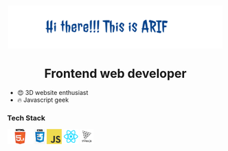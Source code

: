 
<div align='center'>
  <img height='100' src="https://github.com/arif013/arif013/blob/main/images/arif013.png?raw=true">
  <h1> Frontend web developer </h1>
</div>

- 😍 3D website enthusiast
- 🔥 Javascript geek

### Tech Stack
<code><img height="35" src="https://github.com/arif013/arif013/blob/main/images/html5-logo.png?raw=true"></code>
<code><img height="35" src="https://github.com/arif013/arif013/blob/main/images/css-logo.png?raw=true"></code>
<code><img height="35" src="https://github.com/arif013/arif013/blob/main/images/js-logo.png?raw=true"></code>
<code><img height="35" src="https://github.com/arif013/arif013/blob/main/react-logo.png?raw=true"></code>
<code><img height="35" src="https://github.com/arif013/arif013/blob/main/threejs-logo.png?raw=true"></code>
<!--
**arif013/arif013** is a ✨ _special_ ✨ repository because its `README.md` (this file) appears on your GitHub profile.

Here are some ideas to get you started:

- 🔭 I’m currently working on ...
- 🌱 I’m currently learning ...
- 👯 I’m looking to collaborate on ...
- 🤔 I’m looking for help with ...
- 💬 Ask me about ...
- 📫 How to reach me: ...
- 😄 Pronouns: ...
- ⚡ Fun fact: ...
-->
